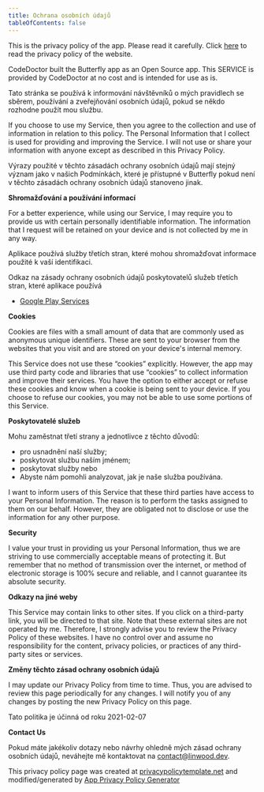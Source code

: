 ```yaml
---
title: Ochrana osobních údajů
tableOfContents: false
---
```


This is the privacy policy of the app. Please read it carefully.
Click [here](https://go.linwood.dev/privacypolicy) to read the privacy policy of the website.

CodeDoctor built the Butterfly app as an Open Source app. This SERVICE is provided by CodeDoctor at no cost and is intended for use as is.

Tato stránka se používá k informování návštěvníků o mých pravidlech se sběrem, používání a zveřejňování osobních údajů, pokud se někdo rozhodne použít mou službu.

If you choose to use my Service, then you agree to the collection and use of information in relation to this policy. The Personal Information that I collect is used for providing and improving the
Service. I will not use or share your information with anyone except as described in this Privacy Policy.

Výrazy použité v těchto zásadách ochrany osobních údajů mají stejný význam jako v našich Podmínkách, které je přístupné v Butterfly pokud není v těchto zásadách ochrany osobních údajů stanoveno jinak.

**Shromažďování a používání informací**

For a better experience, while using our Service, I may require you to provide us with certain personally identifiable information. The information that I request will be retained on your device and
is not collected by me in any way.

Aplikace používá služby třetích stran, které mohou shromažďovat informace použité k vaší identifikaci.

Odkaz na zásady ochrany osobních údajů poskytovatelů služeb třetích stran, které aplikace používá

- [Google Play Services](https://www.google.com/policies/privacy/)

**Cookies**

Cookies are files with a small amount of data that are commonly used as anonymous unique identifiers. These are sent to your browser from the websites that you visit and are stored on your device's
internal memory.

This Service does not use these “cookies” explicitly. However, the app may use third party code and libraries that use “cookies” to collect information and improve their services. You have the option
to either accept or refuse these cookies and know when a cookie is being sent to your device. If you choose to refuse our cookies, you may not be able to use some portions of this Service.

**Poskytovatelé služeb**

Mohu zaměstnat třetí strany a jednotlivce z těchto důvodů:

- pro usnadnění naší služby;
- poskytovat službu naším jménem;
- poskytovat služby nebo
- Abyste nám pomohli analyzovat, jak je naše služba používána.

I want to inform users of this Service that these third parties have access to your Personal Information. The reason is to perform the tasks assigned to them on our behalf. However, they are obligated
not to disclose or use the information for any other purpose.

**Security**

I value your trust in providing us your Personal Information, thus we are striving to use commercially acceptable means of protecting it. But remember that no method of transmission over the internet,
or method of electronic storage is 100% secure and reliable, and I cannot guarantee its absolute security.

**Odkazy na jiné weby**

This Service may contain links to other sites. If you click on a third-party link, you will be directed to that site. Note that these external sites are not operated by me. Therefore, I strongly
advise you to review the Privacy Policy of these websites. I have no control over and assume no responsibility for the content, privacy policies, or practices of any third-party sites or services.

**Změny těchto zásad ochrany osobních údajů**

I may update our Privacy Policy from time to time. Thus, you are advised to review this page periodically for any changes. I will notify you of any changes by posting the new Privacy Policy on this
page.

Tato politika je účinná od roku 2021-02-07

**Contact Us**

Pokud máte jakékoliv dotazy nebo návrhy ohledně mých zásad ochrany osobních údajů, neváhejte mě kontaktovat na contact@linwood.dev.

This privacy policy page was created at [privacypolicytemplate.net](https://privacypolicytemplate.net) and modified/generated
by [App Privacy Policy Generator](https://app-privacy-policy-generator.nisrulz.com/)

